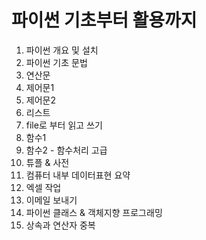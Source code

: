 # 파이썬 기초부터 활용까지
1. 파이썬 개요 및 설치
2. 파이썬 기초 문법
3. 연산문
4. 제어문1
5. 제어문2
6. 리스트
7. file로 부터 읽고 쓰기
8. 함수1
9. 함수2 - 함수처리 고급
10. 튜플 & 사전
11. 컴퓨터 내부 데이터표현 요약
12. 엑셀 작업
13. 이메일 보내기
14. 파이썬 클래스 & 객체지향 프로그래밍
15. 상속과 연산자 중복